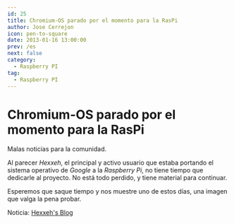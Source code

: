 ```yaml
---
id: 25
title: Chromium-OS parado por el momento para la RasPi
author: Jose Cerrejon
icon: pen-to-square
date: 2013-01-16 13:00:00
prev: /es
next: false
category:
  - Raspberry PI
tag:
  - Raspberry PI
---
```


# Chromium-OS parado por el momento para la RasPi

Malas noticias para la comunidad. 

Al parecer *Hexxeh*, el principal y activo usuario que estaba portando el sistema operativo de *Google* a la *Raspberry Pi*, no tiene tiempo que dedicarle al proyecto. No está todo perdido, y tiene material para continuar. 

Esperemos que saque tiempo y nos muestre uno de estos días, una imagen que valga la pena probar.

Noticia: [Hexxeh's Blog](http://blog.hexxeh.net/)